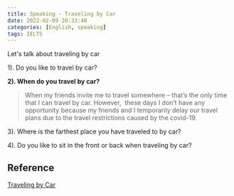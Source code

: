 ```yaml
---
title: Speaking - Traveling by Car
date: 2022-02-09 20:33:48
categories: [English, speaking]
tags: IELTS
---
```


Let's talk about traveling by car


<!-- more -->

1). Do you like to travel by car?

**2). When do you travel by car?**

> When my friends invite me to travel somewhere – that’s the only time that I can travel by car. However,&nbsp; these days I don’t have any opportunity because my friends and I temporarily delay our travel plans due to the travel restrictions caused by the covid-19.&nbsp;

3). Where is the farthest place you have traveled to by car?

4). Do you like to sit in the front or back when traveling by car?

## Reference 

[Traveling by Car](https://ieltsdragon.com/ielts-speaking-part-1-car-travel-answers/recent-ielts-part-1-sample-answers/)

